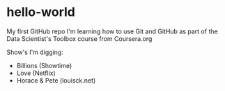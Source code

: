 # hello-world
My first GitHub repo
I'm learning how to use Git and GitHub as part of the Data Scientist's Toolbox course from Coursera.org

Show's I'm digging:
* Billions (Showtime)
* Love (Netflix)
* Horace & Pete (louisck.net)
